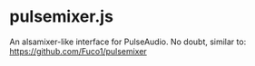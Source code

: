 # pulsemixer.js

An alsamixer-like interface for PulseAudio. No doubt, similar to:
https://github.com/Fuco1/pulsemixer
